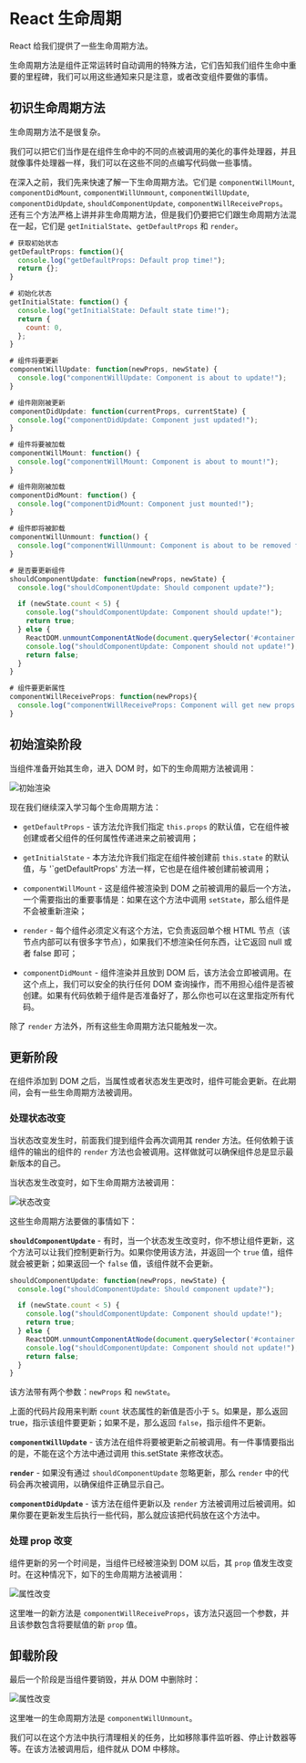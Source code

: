 # React 生命周期

React 给我们提供了一些生命周期方法。

生命周期方法是组件正常运转时自动调用的特殊方法，它们告知我们组件生命中重要的里程碑，我们可以用这些通知来只是注意，或者改变组件要做的事情。

## 初识生命周期方法

生命周期方法不是很复杂。

我们可以把它们当作是在组件生命中的不同的点被调用的美化的事件处理器，并且就像事件处理器一样，我们可以在这些不同的点编写代码做一些事情。

在深入之前，我们先来快速了解一下生命周期方法。它们是 `componentWillMount`, `componentDidMount`, `componentWillUnmount`, `componentWillUpdate`, `componentDidUpdate`, `shouldComponentUpdate`, `componentWillReceiveProps`。 还有三个方法严格上讲并非生命周期方法，但是我们仍要把它们跟生命周期方法混在一起，它们是 `getInitialState`、`getDefaultProps` 和 `render`。

```js
# 获取初始状态
getDefaultProps: function(){
  console.log("getDefaultProps: Default prop time!");
  return {};
}

# 初始化状态
getInitialState: function() {
  console.log("getInitialState: Default state time!");
  return {
    count: 0,
  };
}

# 组件将要更新
componentWillUpdate: function(newProps, newState) {
  console.log("componentWillUpdate: Component is about to update!");
}

# 组件刚刚被更新
componentDidUpdate: function(currentProps, currentState) {
  console.log("componentDidUpdate: Component just updated!");
}

# 组件将要被加载
componentWillMount: function() {
  console.log("componentWillMount: Component is about to mount!");
}

# 组件刚刚被加载
componentDidMount: function() {
  console.log("componentDidMount: Component just mounted!");
}

# 组件即将被卸载
componentWillUnmount: function() {
  console.log("componentWillUnmount: Component is about to be removed from the DOM!");
}

# 是否要更新组件
shouldComponentUpdate: function(newProps, newState) {
  console.log("shouldComponentUpdate: Should component update?");

  if (newState.count < 5) {
    console.log("shouldComponentUpdate: Component should update!");
    return true;
  } else {
    ReactDOM.unmountComponentAtNode(document.querySelector('#container'));
    console.log("shouldComponentUpdate: Component should not update!");
    return false;
  }
}

# 组件要更新属性
componentWillReceiveProps: function(newProps){
  console.log("componentWillReceiveProps: Component will get new props!");
}
```

## 初始渲染阶段

当组件准备开始其生命，进入 DOM 时，如下的生命周期方法被调用：

![初始渲染](./images/render.png)

现在我们继续深入学习每个生命周期方法：

- `getDefaultProps` - 该方法允许我们指定 `this.props` 的默认值，它在组件被创建或者父组件的任何属性传递进来之前被调用；

- `getInitialState` - 本方法允许我们指定在组件被创建前 `this.state` 的默认值，与 '`getDefaultProps' 方法一样，它也是在组件被创建前被调用；

- `componentWillMount` - 这是组件被渲染到 DOM 之前被调用的最后一个方法，一个需要指出的重要事情是：如果在这个方法中调用 `setState`，那么组件是不会被重新渲染；

- `render` - 每个组件必须定义有这个方法，它负责返回单个根 HTML 节点（该节点内部可以有很多字节点），如果我们不想渲染任何东西，让它返回 null 或者 false 即可；

- `componentDidMount` - 组件渲染并且放到 DOM 后，该方法会立即被调用。在这个点上，我们可以安全的执行任何 DOM 查询操作，而不用担心组件是否被创建。如果有代码依赖于组件是否准备好了，那么你也可以在这里指定所有代码。

除了 `render` 方法外，所有这些生命周期方法只能触发一次。

## 更新阶段

在组件添加到 DOM 之后，当属性或者状态发生更改时，组件可能会更新。在此期间，会有一些生命周期方法被调用。

### 处理状态改变

当状态改变发生时，前面我们提到组件会再次调用其 render 方法。任何依赖于该组件的输出的组件的 `render` 方法也会被调用。这样做就可以确保组件总是显示最新版本的自己。

当状态发生改变时，如下生命周期方法被调用：

![状态改变](./images/state-change.png)

这些生命周期方法要做的事情如下：

**`shouldComponentUpdate`** - 有时，当一个状态发生改变时，你不想让组件更新，这个方法可以让我们控制更新行为。如果你使用该方法，并返回一个 `true` 值，组件就会被更新；如果返回一个 `false` 值，该组件就不会更新。

```js
shouldComponentUpdate: function(newProps, newState) {
  console.log("shouldComponentUpdate: Should component update?");

  if (newState.count < 5) {
    console.log("shouldComponentUpdate: Component should update!");
    return true;
  } else {
    ReactDOM.unmountComponentAtNode(document.querySelector('#container'));
    console.log("shouldComponentUpdate: Component should not update!");
    return false;
  }
}
```

该方法带有两个参数：`newProps` 和 `newState`。

上面的代码片段用来判断 `count` 状态属性的新值是否小于 `5`。如果是，那么返回 true，指示该组件要更新；如果不是，那么返回 `false`，指示组件不更新。

**`componentWillUpdate`** - 该方法在组件将要被更新之前被调用。有一件事情要指出的是，不能在这个方法中通过调用 this.setState 来修改状态。

**`render`** - 如果没有通过 `shouldComponentUpdate` 忽略更新，那么 `render` 中的代码会再次被调用，以确保组件正确显示自己。

**`componentDidUpdate`** - 该方法在组件更新以及 `render` 方法被调用过后被调用。如果你要在更新发生后执行一些代码，那么就应该把代码放在这个方法中。

### 处理 prop 改变

组件更新的另一个时间是，当组件已经被渲染到 DOM 以后，其 `prop` 值发生改变时。在这种情况下，如下的生命周期方法被调用：

![属性改变](./images/props-change.png)

这里唯一的新方法是 `componentWillReceiveProps`，该方法只返回一个参数，并且该参数包含将要赋值的新 `prop` 值。

## 卸载阶段

最后一个阶段是当组件要销毁，并从 DOM 中删除时：

![属性改变](./images/unmount.png)

这里唯一的生命周期方法是 `componentWillUnmount`。

我们可以在这个方法中执行清理相关的任务，比如移除事件监听器、停止计数器等等。在该方法被调用后，组件就从 DOM 中移除。
